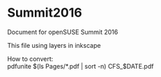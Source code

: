 # Summit2016
Document for openSUSE Summit 2016

This file using layers in inkscape

How to convert:  
pdfunite $(ls Pages/*.pdf | sort -n) CFS_$DATE.pdf
